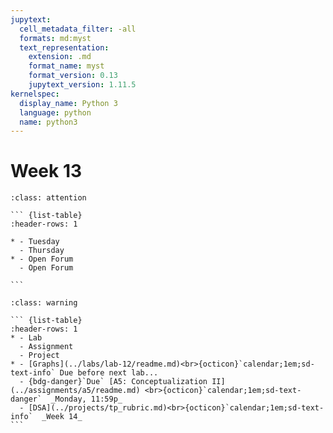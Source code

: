```yaml
---
jupytext:
  cell_metadata_filter: -all
  formats: md:myst
  text_representation:
    extension: .md
    format_name: myst
    format_version: 0.13
    jupytext_version: 1.11.5
kernelspec:
  display_name: Python 3
  language: python
  name: python3
---
```


# Week 13

```` {admonition} Agenda
:class: attention

``` {list-table}
:header-rows: 1

* - Tuesday
  - Thursday
* - Open Forum
  - Open Forum

```

````

```` {admonition} Action Items
:class: warning

``` {list-table} 
:header-rows: 1
* - Lab
  - Assignment
  - Project
* - [Graphs](../labs/lab-12/readme.md)<br>{octicon}`calendar;1em;sd-text-info` Due before next lab...
  - {bdg-danger}`Due` [A5: Conceptualization II](../assignments/a5/readme.md) <br>{octicon}`calendar;1em;sd-text-danger`  _Monday, 11:59p_
  - [DSA](../projects/tp_rubric.md)<br>{octicon}`calendar;1em;sd-text-info`  _Week 14_
```
````

